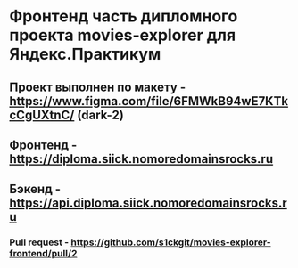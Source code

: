 # Фронтенд часть дипломного проекта movies-explorer для Яндекс.Практикум

## Проект выполнен по макету - https://www.figma.com/file/6FMWkB94wE7KTkcCgUXtnC/ (dark-2)

## Фронтенд - https://diploma.siick.nomoredomainsrocks.ru

## Бэкенд - https://api.diploma.siick.nomoredomainsrocks.ru

### Pull request - https://github.com/s1ckgit/movies-explorer-frontend/pull/2


